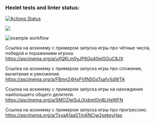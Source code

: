 ### Hexlet tests and linter status:
[![Actions Status](https://github.com/jediphorin/java-project-lvl1/workflows/hexlet-check/badge.svg)](https://github.com/jediphorin/java-project-lvl1/actions)

<a href="https://codeclimate.com/github/codeclimate/codeclimate/maintainability"><img src="https://api.codeclimate.com/v1/badges/a99a88d28ad37a79dbf6/maintainability" /></a>

![example workflow](https://github.com/jediphorin/java-project-lvl1/actions/workflows/github-actions-demo.yml/badge.svg)

Ссылка на аскинему с примером запуска игры про чётные числа, 
победой и поражением игрока.
https://asciinema.org/a/ujfQKLm0yJP6Gp40eIGOuC8JX

Ссылка на аскинему с примером запуска игры про сложение, вычитание и умножение.
https://asciinema.org/a/FBmn24HxPVfN5GsTsafvXdWTA

Ссылка на аскинему с примером запуска игры на нахождение наибольшего общего делителя.
https://asciinema.org/a/SMOZljeSuLiXxbmIOn8LHeWFN

Ссылка на аскинему с примером запуска игры про прогрессию. 
https://asciinema.org/a/TxyaA1aaSTmANCjw2sekeyHas